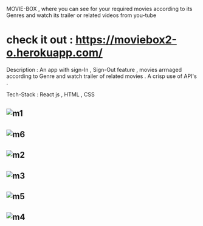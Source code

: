 MOVIE-BOX , where you can see for your required movies according to its Genres and watch its trailer or related videos from you-tube 

# check it out : https://moviebox2-o.herokuapp.com/

 Description  : An app with sign-In , Sign-Out feature , movies arrnaged according to  Genre and watch trailer of related movies . A crisp use of API's .

 Tech-Stack   : React js , HTML , CSS  

## ![m1](https://user-images.githubusercontent.com/87204998/202901674-03a84f1f-42a1-43ad-85e1-92a7299c3b5a.png)
## ![m6](https://user-images.githubusercontent.com/87204998/202901686-0a547328-ba44-41b2-9079-058cb361cb25.png)
## ![m2](https://user-images.githubusercontent.com/87204998/202901692-d547455c-fd00-44d6-9f48-0a4ec29b02f9.png)
## ![m3](https://user-images.githubusercontent.com/87204998/202901701-bf9e8e61-3a76-4320-b903-914488677b2c.png)
## ![m5](https://user-images.githubusercontent.com/87204998/202901707-a221ab14-8ef9-4591-97f3-5073bc2f8866.png)
## ![m4](https://user-images.githubusercontent.com/87204998/202901723-c6e12b59-8e29-4f5d-a68f-2bbebac18bf7.png)
